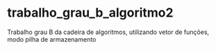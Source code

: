 # trabalho_grau_b_algoritmo2
Trabalho grau B da cadeira de algoritmos, utilizando vetor de funções, modo pilha de armazenamento
